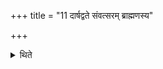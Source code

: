+++
title = "11 दार्षद्वते संवत्सरम् ब्राह्मणस्य"

+++

<details><summary>थिते</summary>

दार्षद्वते संवत्सरं ब्राह्मणस्य गा रक्षेदनष्टगुः ११
</details>
